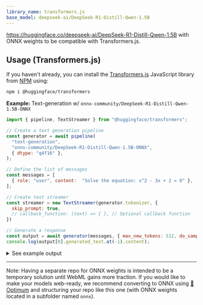 ```yaml
---
library_name: transformers.js
base_model: deepseek-ai/DeepSeek-R1-Distill-Qwen-1.5B
---
```


https://huggingface.co/deepseek-ai/DeepSeek-R1-Distill-Qwen-1.5B with ONNX weights to be compatible with Transformers.js.



## Usage (Transformers.js)

If you haven't already, you can install the [Transformers.js](https://huggingface.co/docs/transformers.js) JavaScript library from [NPM](https://www.npmjs.com/package/@huggingface/transformers) using:
```bash
npm i @huggingface/transformers
```


**Example:** Text-generation w/ `onnx-community/DeepSeek-R1-Distill-Qwen-1.5B-ONNX`

```js
import { pipeline, TextStreamer } from "@huggingface/transformers";

// Create a text generation pipeline
const generator = await pipeline(
  "text-generation",
  "onnx-community/DeepSeek-R1-Distill-Qwen-1.5B-ONNX",
  { dtype: "q4f16" },
);

// Define the list of messages
const messages = [
  { role: "user", content:  "Solve the equation: x^2 - 3x + 2 = 0" },
];

// Create text streamer
const streamer = new TextStreamer(generator.tokenizer, {
  skip_prompt: true,
  // callback_function: (text) => { }, // Optional callback function
})

// Generate a response
const output = await generator(messages, { max_new_tokens: 512, do_sample: false, streamer });
console.log(output[0].generated_text.at(-1).content);
```

<details>
<summary>See example output</summary>

```
<think>
To solve the quadratic equation \( x^2 - 3x + 2 = 0 \), I'll start by factoring the left-hand side. I need to find two numbers that multiply to 2 and add up to -3. These numbers are -1 and -2.

Next, I'll rewrite the equation as \( (x - 1)(x - 2) = 0 \). 

Using the zero product property, I'll set each factor equal to zero:
1. \( x - 1 = 0 \) leads to \( x = 1 \).
2. \( x - 2 = 0 \) leads to \( x = 2 \).

Therefore, the solutions to the equation are \( x = 1 \) and \( x = 2 \).
</think>

To solve the quadratic equation:

\[
x^2 - 3x + 2 = 0
\]

**Step 1: Factor the Quadratic**

We look for two numbers that multiply to \( +2 \) and add up to \( -3 \). These numbers are \( -1 \) and \( -2 \).

\[
x^2 - 3x + 2 = (x - 1)(x - 2) = 0
\]

**Step 2: Apply the Zero Product Property**

If the product of two factors is zero, at least one of the factors must be zero.

\[
x - 1 = 0 \quad \text{or} \quad x - 2 = 0
\]

**Step 3: Solve for \( x \)**

\[
x = 1 \quad \text{or} \quad x = 2
\]

**Final Answer:**

\[
\boxed{1 \text{ and } 2}
\]
```
  
</details>

---

Note: Having a separate repo for ONNX weights is intended to be a temporary solution until WebML gains more traction. If you would like to make your models web-ready, we recommend converting to ONNX using [🤗 Optimum](https://huggingface.co/docs/optimum/index) and structuring your repo like this one (with ONNX weights located in a subfolder named `onnx`).